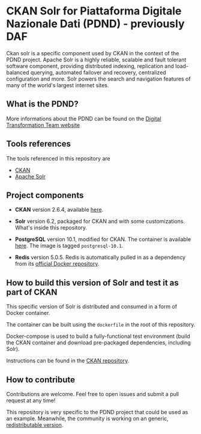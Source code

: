 # CKAN Solr for Piattaforma Digitale Nazionale Dati (PDND) - previously DAF

Ckan solr is a specific component used by CKAN in the context of the PDND project. Apache Solr is a highly reliable, scalable and fault tolerant software component, providing distributed indexing, replication and load-balanced querying, automated failover and recovery, centralized configuration and more. Solr powers the search and navigation features of many of the world's largest internet sites.

## What is the PDND?

More informations about the PDND can be found on the [Digital Transformation Team website](https://teamdigitale.governo.it/it/projects/daf.htm)

## Tools references

The tools referenced in this repository are

* [CKAN](https://ckan.org/)
* [Apache Solr](https://lucene.apache.org/solr/)

## Project components

* **CKAN** version 2.6.4, available [here](https://github.com/teamdigitale/daf-ckan).

* **Solr** version 6.2, packaged for CKAN and with some customizations. What's inside this repository.

* **PostgreSQL** version 10.1, modified for CKAN. The container is available [here](https://hub.docker.com/r/geosolutionsit/dati-ckan-docker/tags). The image is tagged `postgresql-10.1`.

* **Redis** version 5.0.5. Redis is automatically pulled in as a dependency from its [official Docker repository](https://hub.docker.com/_/redis).

## How to build this version of Solr and test it as part of CKAN

This specific version of Solr is distributed and consumed in a form of Docker container.

The container can be built using the `dockerfile` in the root of this repository.

Docker-compose is used to build a fully-functional test environment (build the CKAN container and download pre-packaged dependencies, including Solr).

Instructions can be found in the [CKAN repository](https://github.com/teamdigitale/daf-ckan).

## How to contribute

Contributions are welcome. Feel free to open issues and submit a pull request at any time!

This repository is very specific to the PDND project that could be used as an example. Meanwhile, the community is working on an generic, [redistributable version](https://github.com/italia/dati-ckan-docker).
